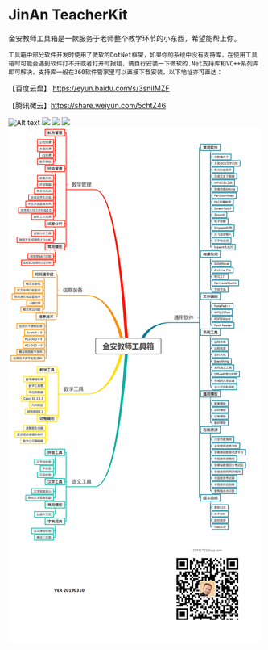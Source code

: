 # JinAn TeacherKit
 金安教师工具箱是一款服务于老师整个教学环节的小东西，希望能帮上你。

    工具箱中部分软件开发时使用了微软的DotNet框架，如果你的系统中没有支持库，在使用工具箱时可能会遇到软件打不开或者打开时报错，请自行安装一下微软的.Net支持库和VC++系列库即可解决，支持库一般在360软件管家里可以直接下载安装，以下地址亦可直达：
 
 【百度云盘】 https://eyun.baidu.com/s/3sniIMZF

 【腾讯微云】https://share.weiyun.com/5chtZ46


![Alt text](https://attach.52pojie.cn/forum/201903/10/124115j2ses4ivgviegssz.jpg)
![](https://attach.52pojie.cn/forum/201903/10/124119asrmy6rqm79dmhyz.jpg)
![](https://attach.52pojie.cn/forum/201903/10/124123fklbqb5lb029jfs9.jpg)
![](https://attach.52pojie.cn/forum/201903/10/124126a4bhoepdev8sdgr4.jpg)
![](https://github.com/G00dChina/TeacherKit/blob/master/structure.png)
